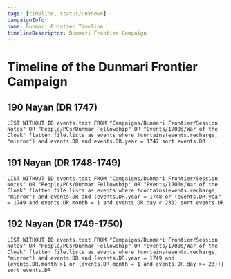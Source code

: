 ```yaml
---
tags: [timeline, status/unknown]
campaignInfo:
name: Dunmari Frontier Timeline
timelineDescriptor: Dunmari Frontier Campaign
---
```


# Timeline of the Dunmari Frontier Campaign

## 190 Nayan (DR 1747)
```dataview
LIST WITHOUT ID events.text FROM "Campaigns/Dunmari Frontier/Session Notes" OR "People/PCs/Dunmar Fellowship" OR "Events/1700s/War of the Cloak" flatten file.lists as events where !contains(events.recharge, "mirror") and events.DR and events.DR.year = 1747 sort events.DR
```
## 191 Nayan (DR 1748-1749)
```dataview
LIST WITHOUT ID events.text FROM "Campaigns/Dunmari Frontier/Session Notes" OR "People/PCs/Dunmar Fellowship" OR "Events/1700s/War of the Cloak" flatten file.lists as events where !contains(events.recharge, "mirror") and events.DR and (events.DR.year = 1748 or (events.DR.year = 1749 and events.DR.month = 1 and events.DR.day < 23)) sort events.DR
```

## 192 Nayan (DR 1749-1750)
```dataview
LIST WITHOUT ID events.text FROM "Campaigns/Dunmari Frontier/Session Notes" OR "People/PCs/Dunmar Fellowship" OR "Events/1700s/War of the Cloak" flatten file.lists as events where !contains(events.recharge, "mirror") and events.DR and (events.DR.year = 1749 and (events.DR.month >1 or (events.DR.month = 1 and events.DR.day >= 23))) sort events.DR
```
